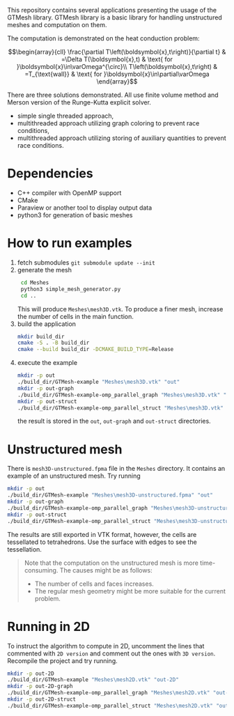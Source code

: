 This repository contains several applications presenting the usage of the GTMesh library.
GTMesh library is a basic library for handling unstructured meshes and computation on them.

The computation is demonstrated on the heat conduction problem:
```math
\begin{array}{cll}
\frac{\partial T\left(\boldsymbol{x},t\right)}{\partial t} & =\Delta T(\boldsymbol{x},t) & \text{ for }\boldsymbol{x}\in\varOmega^{\circ}\\
T\left(\boldsymbol{x},t\right) & =T_{\text{wall}} & \text{ for }\boldsymbol{x}\in\partial\varOmega
\end{array}
```

There are three solutions demonstrated. All use finite volume method and Merson version of the Runge-Kutta explicit solver.
- simple single threaded approach,
- multithreaded approach utilizing graph coloring to prevent race conditions,
- multithreaded approach utilizing storing of auxiliary quantities to prevent race conditions. 

# Dependencies
- C++ compiler with OpenMP support
- CMake
- Paraview or another tool to display output data
- python3 for generation of basic meshes

# How to run examples
1. fetch submodules `git submodule update --init`
1. generate the mesh
    ```bash
     cd Meshes
     python3 simple_mesh_generator.py
     cd ..
    ```
    This will produce `Meshes\mesh3D.vtk`. To produce a finer mesh, increase the number of cells in the main function.
2. build the application
    ```bash
    mkdir build_dir
    cmake -S . -B build_dir
    cmake --build build_dir -DCMAKE_BUILD_TYPE=Release
    ```
3. execute the example 
    ```bash
    mkdir -p out
    ./build_dir/GTMesh-example "Meshes\mesh3D.vtk" "out"
    mkdir -p out-graph
    ./build_dir/GTMesh-example-omp_parallel_graph "Meshes\mesh3D.vtk" "out-graph"
    mkdir -p out-struct
    ./build_dir/GTMesh-example-omp_parallel_struct "Meshes\mesh3D.vtk" "out-struct"
    ```
    the result is stored in the `out`, `out-graph` and `out-struct` directories.

# Unstructured mesh
There is `mesh3D-unstructured.fpma` file in the `Meshes` directory.
It contains an example of an unstructured mesh.
Try running
```bash
mkdir -p out
./build_dir/GTMesh-example "Meshes\mesh3D-unstructured.fpma" "out"
mkdir -p out-graph
./build_dir/GTMesh-example-omp_parallel_graph "Meshes\mesh3D-unstructured.fpma" "out-graph"
mkdir -p out-struct
./build_dir/GTMesh-example-omp_parallel_struct "Meshes\mesh3D-unstructured.fpma" "out-struct"
```
The results are still exported in VTK format, however, the cells are tessellated to tetrahedrons.
Use the surface with edges to see the tessellation. 

> Note that the computation on the unstructured mesh is more time-consuming.
> The causes might be as follows:
> - The number of cells and faces increases.
> - The regular mesh geometry might be more suitable for the current problem.

# Running in 2D
To instruct the algorithm to compute in 2D, uncomment the lines that commented with `2D version` and comment out the ones with `3D version`. Recompile the project and try running.
```bash
mkdir -p out-2D
./build_dir/GTMesh-example "Meshes\mesh2D.vtk" "out-2D"
mkdir -p out-2D-graph
./build_dir/GTMesh-example-omp_parallel_graph "Meshes\mesh2D.vtk" "out-2D-graph"
mkdir -p out-2D-struct
./build_dir/GTMesh-example-omp_parallel_struct "Meshes\mesh2D.vtk" "out-2D-struct"
```